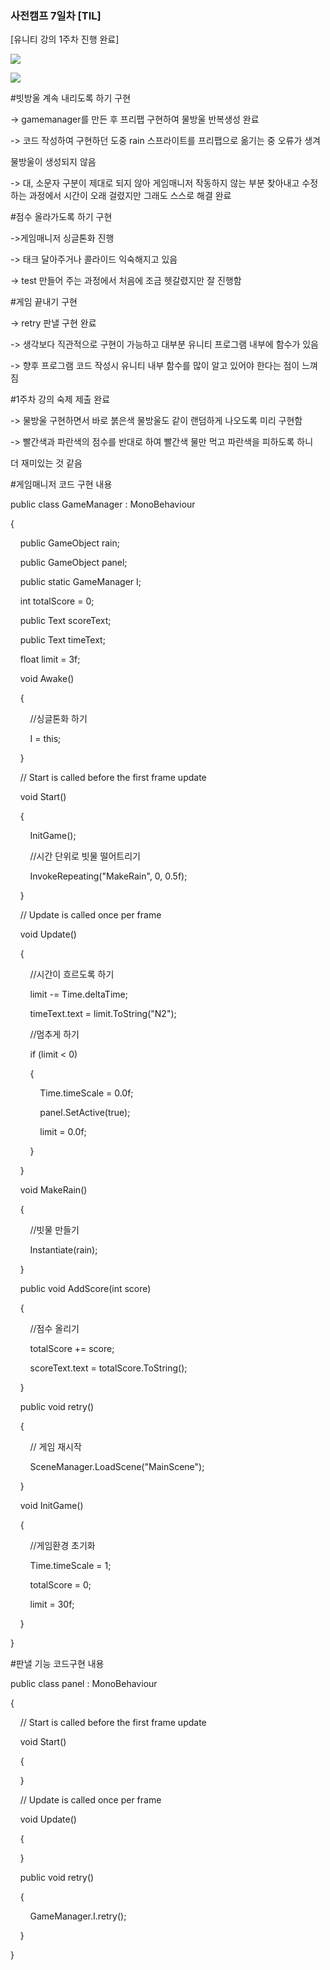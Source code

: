 ### 사전캠프 7일차 [TIL]

[유니티 강의 1주차 진행 완료]

  

  

  

[![](https://blogger.googleusercontent.com/img/b/R29vZ2xl/AVvXsEiRQwElffkEBNeQxbweECR7sgU1QhZXZpNZlAPVub56VuIj-SJ_A4VnmAM_HnZBbQwoLeDPvxr3Ou4EprAaKeQ-CxjhV8H5eMtVEicdbIJ8w4xIjV7f60LWCe5UzrawdADDyhEODayv89ZQ9bkh17HpFRzBrqRXgS1CISUox2bQ33VdAOYdLxf8w3DqJnv5/s320/RtanRum.png)](https://www.blogger.com/blog/post/edit/3583706664799492072/6150900391176799151#)

  

  

  

![](https://img1.blogblog.com/img/video_object.png)

  

  
  

  

  

#빗방울 계속 내리도록 하기 구현 

-> gamemanager를 만든 후 프리팹 구현하여 물방울 반복생성 완료

-> 코드 작성하여 구현하던 도중 rain 스프라이트를 프리팹으로 옮기는 중 오류가 생겨 

물방울이 생성되지 않음 

-> 대, 소문자 구분이 제대로 되지 않아 게임매니저 작동하지 않는 부분 찾아내고 수정하는 과정에서 시간이 오래 걸렸지만 그래도 스스로 해결 완료

  

#점수 올라가도록 하기 구현

->게임매니저 싱글톤화 진행

-> 태크 달아주거나 콜라이드 익숙해지고 있음

-> test 만들어 주는 과정에서 처음에 조금 헷갈렸지만 잘 진행함

  

#게임 끝내기 구현

-> retry 판낼 구현 완료

-> 생각보다 직관적으로 구현이 가능하고 대부분 유니티 프로그램 내부에 함수가 있음

-> 향후 프로그램 코드 작성시 유니티 내부 함수를 많이 알고 있어야 한다는 점이 느껴짐

  

#1주차 강의 숙제 제출 완료

-> 물방울 구현하면서 바로 붉은색 물방울도 같이 랜덤하게 나오도록 미리 구현함

-> 빨간색과 파란색의 점수를 반대로 하여 빨간색 물만 먹고 파란색을 피하도록 하니

더 재미있는 것 같음

  

#게임매니저 코드 구현 내용

public class GameManager : MonoBehaviour

{

    public GameObject rain;

    public GameObject panel;

    public static GameManager I;

    int totalScore = 0;

    public Text scoreText;

    public Text timeText;

    float limit = 3f;

  

  

    void Awake() 

    {

        //싱글톤화 하기

        I = this;

    }

  

    // Start is called before the first frame update

    void Start() 

    {

        InitGame();

        //시간 단위로 빗물 떨어트리기

        InvokeRepeating("MakeRain", 0, 0.5f);

    }

  

    // Update is called once per frame

    void Update()

    {

        //시간이 흐르도록 하기

        limit -= Time.deltaTime;

        timeText.text = limit.ToString("N2");

        //멈추게 하기

        if (limit < 0)

        {

            Time.timeScale = 0.0f;

            panel.SetActive(true);

            limit = 0.0f;

        }

    }

    void MakeRain() 

    {

        //빗물 만들기

        Instantiate(rain);

    }

  

    public void AddScore(int score)

    {

        //점수 올리기

        totalScore += score;

        scoreText.text = totalScore.ToString();

    }

  

    public void retry()

    {

        // 게임 재시작 

        SceneManager.LoadScene("MainScene");

    }

    void InitGame()

    {

        //게임환경 초기화

        Time.timeScale = 1;

        totalScore = 0;

        limit = 30f;

  

    }

}

  

#판낼 기능 코드구현 내용

public class panel : MonoBehaviour

{

    // Start is called before the first frame update

    void Start()

    {

    }

  

    // Update is called once per frame

    void Update()

    {

    }

  

    public void retry()

    {

        GameManager.I.retry();

    }

}